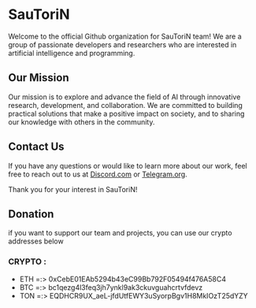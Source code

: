 # SauToriN

Welcome to the official Github organization for SauToriN team! We are a group of passionate developers and researchers who are interested in artificial intelligence and programming.

## Our Mission

Our mission is to explore and advance the field of AI through innovative research, development, and collaboration. We are committed to building practical solutions that make a positive impact on society, and to sharing our knowledge with others in the community.

## Contact Us

If you have any questions or would like to learn more about our work, feel free to reach out to us at [Discord.com](https://discord.gg/pFRHjCAYgn) or [Telegram.org](https://t.me/SauToriN_Org).

Thank you for your interest in SauToriN!


## Donation
if you want to support our team and projects, you can use our crypto addresses below

### CRYPTO : 
- ETH =:>  0xCebE01EAb5294b43eC99Bb792F05494f476A58C4
- BTC =:>  bc1qezg4l3feq3jh7ynkl9ak3ckuvguahcrtvfdevz
- TON =:>
EQDHCR9UX_aeL-jfdUtfEWY3uSyorpBgv1H8MkIOzT25dYZY